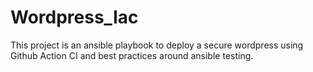 Wordpress_Iac
=========

This project is an ansible playbook to deploy a secure wordpress using Github Action CI and best practices around ansible testing.